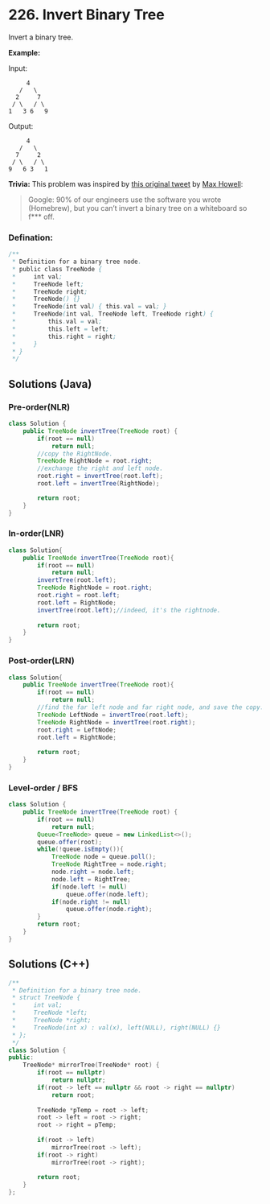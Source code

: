 # 226. Invert Binary Tree

Invert a binary tree.

**Example:**

Input:

```
     4
   /   \
  2     7
 / \   / \
1   3 6   9
```

Output:

```
     4
   /   \
  7     2
 / \   / \
9   6 3   1
```

**Trivia:**
This problem was inspired by [this original tweet](https://twitter.com/mxcl/status/608682016205344768) by [Max Howell](https://twitter.com/mxcl):

> Google: 90% of our engineers use the software you wrote (Homebrew), but you can’t invert a binary tree on a whiteboard so f*** off.



### Defination:

```java
/**
 * Definition for a binary tree node.
 * public class TreeNode {
 *     int val;
 *     TreeNode left;
 *     TreeNode right;
 *     TreeNode() {}
 *     TreeNode(int val) { this.val = val; }
 *     TreeNode(int val, TreeNode left, TreeNode right) {
 *         this.val = val;
 *         this.left = left;
 *         this.right = right;
 *     }
 * }
 */
```



## Solutions (Java)

### Pre-order(NLR)

```java
class Solution {
    public TreeNode invertTree(TreeNode root) {
        if(root == null)
            return null;
        //copy the RightNode.
        TreeNode RightNode = root.right;
        //exchange the right and left node.
        root.right = invertTree(root.left);
        root.left = invertTree(RightNode);

        return root; 
    }
}
```

### In-order(LNR)

```java
class Solution{
  	public TreeNode invertTree(TreeNode root){
      	if(root == null)
          	return null;
        invertTree(root.left);
      	TreeNode RightNode = root.right;
      	root.right = root.left;
      	root.left = RightNode;
      	invertTree(root.left);//indeed, it's the rightnode.
      
      	return root;
    }
}
```

### Post-order(LRN)

```java
class Solution{
  	public TreeNode invertTree(TreeNode root){
      	if(root == null)
          	return null;
        //find the far left node and far right node, and save the copy.
      	TreeNode LeftNode = invertTree(root.left);
      	TreeNode RightNode = invertTree(root.right);
      	root.right = LeftNode;
      	root.left = RightNode;
      
      	return root;
    }
}
```

### Level-order / BFS

```java
class Solution {
    public TreeNode invertTree(TreeNode root) {
        if(root == null)
            return null;
        Queue<TreeNode> queue = new LinkedList<>(); 
        queue.offer(root);
        while(!queue.isEmpty()){
            TreeNode node = queue.poll();
            TreeNode RightTree = node.right;
            node.right = node.left;
            node.left = RightTree;
            if(node.left != null)   
                queue.offer(node.left);
            if(node.right != null)
                queue.offer(node.right);
        }
        return root;
    }
}
```



## Solutions (C++)

```c++
/**
 * Definition for a binary tree node.
 * struct TreeNode {
 *     int val;
 *     TreeNode *left;
 *     TreeNode *right;
 *     TreeNode(int x) : val(x), left(NULL), right(NULL) {}
 * };
 */
class Solution {
public:
    TreeNode* mirrorTree(TreeNode* root) {
        if(root == nullptr)
            return nullptr;
        if(root -> left == nullptr && root -> right == nullptr)
            return root;
        
        TreeNode *pTemp = root -> left;
        root -> left = root -> right;
        root -> right = pTemp;
                
        if(root -> left)
            mirrorTree(root -> left);
        if(root -> right)
            mirrorTree(root -> right);
        
        return root;
    }
};
```

